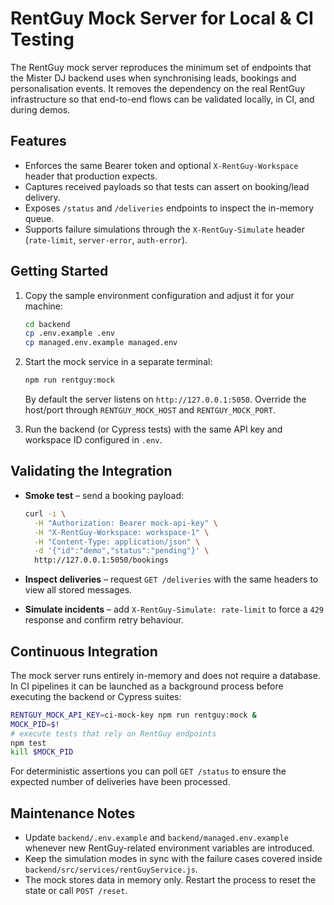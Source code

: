 # RentGuy Mock Server for Local & CI Testing

The RentGuy mock server reproduces the minimum set of endpoints that the Mister DJ backend uses when synchronising leads, bookings and personalisation events. It removes the dependency on the real RentGuy infrastructure so that end-to-end flows can be validated locally, in CI, and during demos.

## Features

- Enforces the same Bearer token and optional `X-RentGuy-Workspace` header that production expects.
- Captures received payloads so that tests can assert on booking/lead delivery.
- Exposes `/status` and `/deliveries` endpoints to inspect the in-memory queue.
- Supports failure simulations through the `X-RentGuy-Simulate` header (`rate-limit`, `server-error`, `auth-error`).

## Getting Started

1. Copy the sample environment configuration and adjust it for your machine:

   ```bash
   cd backend
   cp .env.example .env
   cp managed.env.example managed.env
   ```

2. Start the mock service in a separate terminal:

   ```bash
   npm run rentguy:mock
   ```

   By default the server listens on `http://127.0.0.1:5050`. Override the host/port through `RENTGUY_MOCK_HOST` and `RENTGUY_MOCK_PORT`.

3. Run the backend (or Cypress tests) with the same API key and workspace ID configured in `.env`.

## Validating the Integration

- **Smoke test** – send a booking payload:

  ```bash
  curl -i \
    -H "Authorization: Bearer mock-api-key" \
    -H "X-RentGuy-Workspace: workspace-1" \
    -H "Content-Type: application/json" \
    -d '{"id":"demo","status":"pending"}' \
    http://127.0.0.1:5050/bookings
  ```

- **Inspect deliveries** – request `GET /deliveries` with the same headers to view all stored messages.
- **Simulate incidents** – add `X-RentGuy-Simulate: rate-limit` to force a `429` response and confirm retry behaviour.

## Continuous Integration

The mock server runs entirely in-memory and does not require a database. In CI pipelines it can be launched as a background process before executing the backend or Cypress suites:

```bash
RENTGUY_MOCK_API_KEY=ci-mock-key npm run rentguy:mock &
MOCK_PID=$!
# execute tests that rely on RentGuy endpoints
npm test
kill $MOCK_PID
```

For deterministic assertions you can poll `GET /status` to ensure the expected number of deliveries have been processed.

## Maintenance Notes

- Update `backend/.env.example` and `backend/managed.env.example` whenever new RentGuy-related environment variables are introduced.
- Keep the simulation modes in sync with the failure cases covered inside `backend/src/services/rentGuyService.js`.
- The mock stores data in memory only. Restart the process to reset the state or call `POST /reset`.
